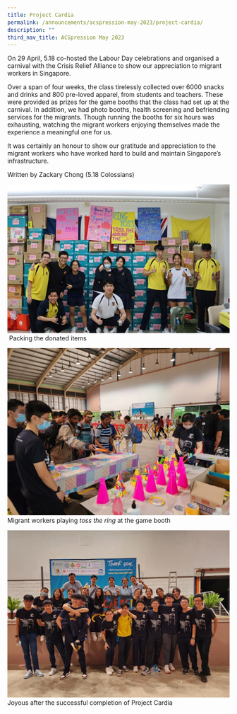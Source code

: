 ```yaml
---
title: Project Cardia
permalink: /announcements/acspression-may-2023/project-cardia/
description: ""
third_nav_title: ACSpression May 2023
---
```

On 29 April, 5.18 co-hosted the Labour Day celebrations and organised a carnival with the Crisis Relief Alliance to show our appreciation to migrant workers in Singapore.

Over a span of four weeks, the class tirelessly collected over 6000 snacks and drinks and 800 pre-loved apparel, from students and teachers. These were provided as prizes for the game booths that the class had set up at the carnival. In addition, we had photo booths, health screening and befriending services for the migrants. Though running the booths for six hours was exhausting, watching the migrant workers enjoying themselves made the experience a meaningful one for us.

It was certainly an honour to show our gratitude and appreciation to the migrant workers who have worked hard to build and maintain Singapore’s infrastructure.

Written by Zackary Chong (5.18 Colossians)


![](/images/ACSpression/May%202023/picture15.jpg)
 Packing the donated items

![](/images/ACSpression/May%202023/picture16.jpg)
Migrant workers playing _toss the ring_ at the game booth

![](/images/ACSpression/May%202023/picture17.jpg)
Joyous after the successful completion of Project Cardia
